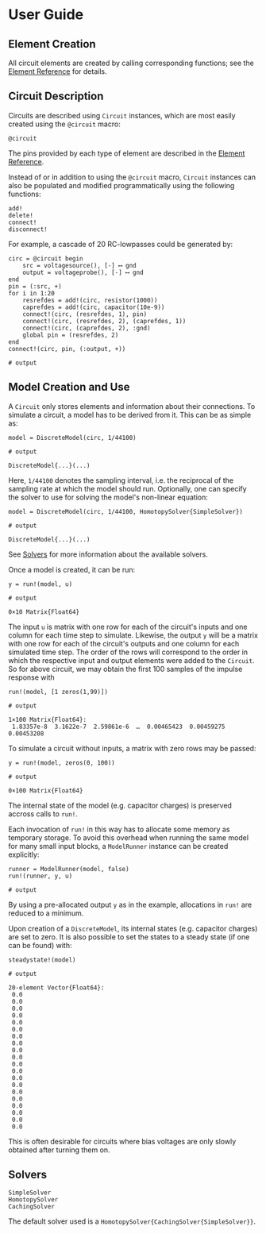 # User Guide

## Element Creation

All circuit elements are created by calling corresponding functions; see the
[Element Reference](@ref) for details.

## Circuit Description

Circuits are described using `Circuit` instances, which are most easily created
using the `@circuit` macro:
```@docs
@circuit
```
The pins provided by each type of element are described in the [Element Reference](@ref).

Instead of or in addition to using the `@circuit` macro, `Circuit` instances can
also be populated and modified programmatically using the following functions:
```@docs
add!
delete!
connect!
disconnect!
```

For example, a cascade of 20 RC-lowpasses could be generated by:
```jldoctest ug; output = false, setup = :(using ACME)
circ = @circuit begin
    src = voltagesource(), [-] ⟷ gnd
    output = voltageprobe(), [-] ⟷ gnd
end
pin = (:src, +)
for i in 1:20
    resrefdes = add!(circ, resistor(1000))
    caprefdes = add!(circ, capacitor(10e-9))
    connect!(circ, (resrefdes, 1), pin)
    connect!(circ, (resrefdes, 2), (caprefdes, 1))
    connect!(circ, (caprefdes, 2), :gnd)
    global pin = (resrefdes, 2)
end
connect!(circ, pin, (:output, +))

# output

```

## Model Creation and Use

A `Circuit` only stores elements and information about their connections. To
simulate a circuit, a model has to be derived from it. This can be as simple
as:

```jldoctest ug; output = false, filter = r"DiscreteModel{.*"s
model = DiscreteModel(circ, 1/44100)

# output

DiscreteModel{...}(...)
```

Here, `1/44100` denotes the sampling interval, i.e. the reciprocal of the
sampling rate at which the model should run. Optionally, one can specify the
solver to use for solving the model's non-linear equation:

```jldoctest ug; output = false, filter = r"DiscreteModel{.*"s
model = DiscreteModel(circ, 1/44100, HomotopySolver{SimpleSolver})

# output

DiscreteModel{...}(...)
```

See [Solvers](@ref) for more information about the available solvers.

Once a model is created, it can be run:

```jldoctest; output = false, setup = :(using ACME; model=DiscreteModel(@circuit(begin end), 1); u=zeros(0,10))
y = run!(model, u)

# output

0×10 Matrix{Float64}
```

The input `u` is matrix with one row for each of the circuit's inputs and one
column for each time step to simulate. Likewise, the output `y` will be a
matrix with one row for each of the circuit's outputs and one column for each
simulated time step. The order of the rows will correspond to the order in which
the respective input and output elements were added to the `Circuit`.
So for above circuit, we may obtain the first 100 samples of the impulse
response with

```jldoctest ug
run!(model, [1 zeros(1,99)])

# output

1×100 Matrix{Float64}:
 1.83357e-8  3.1622e-7  2.59861e-6  …  0.00465423  0.00459275  0.00453208
```
To
simulate a circuit without inputs, a matrix with zero rows may be passed:

```jldoctest; output = false, setup = :(using ACME; model=DiscreteModel(@circuit(begin end), 1))
y = run!(model, zeros(0, 100))

# output

0×100 Matrix{Float64}
```

The internal state of the model (e.g. capacitor charges) is preserved accross
calls to `run!`.

Each invocation of `run!` in this way has to allocate some memory as temporary
storage. To avoid this overhead when running the same model for many small input
blocks, a `ModelRunner` instance can be created explicitly:

```jldoctest ug; output = false, setup = :(u=zeros(1,10); y=zeros(1,10))
runner = ModelRunner(model, false)
run!(runner, y, u)

# output

```

By using a pre-allocated output `y` as in the example, allocations in `run!` are
reduced to a minimum.

Upon creation of a `DiscreteModel`, its internal states (e.g. capacitor charges)
are set to zero. It is also possible to set the states to a steady state (if
one can be found) with:

```jldoctest ug; output = false
steadystate!(model)

# output

20-element Vector{Float64}:
 0.0
 0.0
 0.0
 0.0
 0.0
 0.0
 0.0
 0.0
 0.0
 0.0
 0.0
 0.0
 0.0
 0.0
 0.0
 0.0
 0.0
 0.0
 0.0
 0.0
```

This is often desirable for circuits where bias voltages are only slowly
obtained after turning them on.

## Solvers

```@docs
SimpleSolver
HomotopySolver
CachingSolver
```

The default solver used is a `HomotopySolver{CachingSolver{SimpleSolver}}`.
